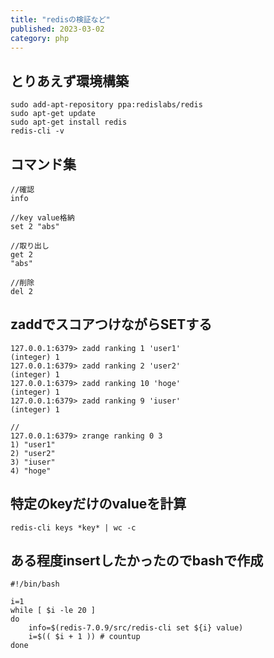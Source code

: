```yaml
---
title: "redisの検証など"
published: 2023-03-02
category: php
---
```


## とりあえず環境構築

```
sudo add-apt-repository ppa:redislabs/redis
sudo apt-get update
sudo apt-get install redis
redis-cli -v
```

## コマンド集
```
//確認
info

//key value格納
set 2 "abs"

//取り出し
get 2
"abs"

//削除
del 2

```

## zaddでスコアつけながらSETする

```
127.0.0.1:6379> zadd ranking 1 'user1'
(integer) 1
127.0.0.1:6379> zadd ranking 2 'user2'
(integer) 1
127.0.0.1:6379> zadd ranking 10 'hoge'
(integer) 1
127.0.0.1:6379> zadd ranking 9 'iuser'
(integer) 1

//
127.0.0.1:6379> zrange ranking 0 3
1) "user1"
2) "user2"
3) "iuser"
4) "hoge"
```

## 特定のkeyだけのvalueを計算
```
redis-cli keys *key* | wc -c

```

## ある程度insertしたかったのでbashで作成
```
#!/bin/bash

i=1
while [ $i -le 20 ]
do
    info=$(redis-7.0.9/src/redis-cli set ${i} value)
    i=$(( $i + 1 )) # countup
done
```

